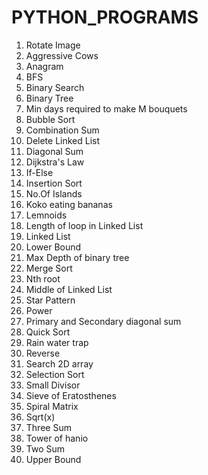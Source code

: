 # PYTHON_PROGRAMS
1. Rotate Image
2. Aggressive Cows
3. Anagram
4. BFS
5. Binary Search
6. Binary Tree
7. Min days required to make M bouquets
8. Bubble Sort
9. Combination Sum
10. Delete Linked List
11. Diagonal Sum
12. Dijkstra's Law
13. If-Else
14. Insertion Sort
15. No.Of Islands
16. Koko eating bananas
17. Lemnoids
18. Length of loop in Linked List
19. Linked List
20. Lower Bound
21. Max Depth of binary tree
22. Merge Sort
23. Nth root
24. Middle of Linked List
25. Star Pattern
26. Power
27. Primary and Secondary diagonal sum
28. Quick Sort
29. Rain water trap
30. Reverse
31. Search 2D array
32. Selection Sort
33. Small Divisor
34. Sieve of Eratosthenes
35. Spiral Matrix
36. Sqrt(x)
37. Three Sum
38. Tower of hanio
39. Two Sum
40. Upper Bound
